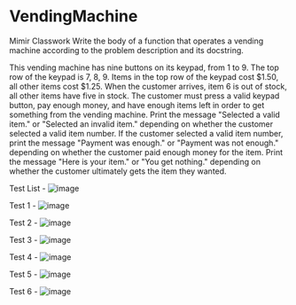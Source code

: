 # VendingMachine
Mimir Classwork
Write the body of a function that operates a vending machine according to the problem description and its docstring.

 

This vending machine has nine buttons on its keypad, from 1 to 9.
The top row of the keypad is 7, 8, 9.
Items in the top row of the keypad cost $1.50, all other items cost $1.25.
When the customer arrives, item 6 is out of stock, all other items have five in stock.
The customer must press a valid keypad button, pay enough money, and have enough items left in order to get something from the vending machine.
Print the message "Selected a valid item." or "Selected an invalid item." depending on whether the customer selected a valid item number.
If the customer selected a valid item number, print the message "Payment was enough." or "Payment was not enough." depending on whether the customer paid enough money for the item.
Print the message "Here is your item." or "You get nothing." depending on whether the customer ultimately gets the item they wanted.

Test List - 
![image](https://user-images.githubusercontent.com/89949641/133944118-9bf80873-3e0e-413c-9a43-d003e0923e80.png)

Test 1 - ![image](https://user-images.githubusercontent.com/89949641/133944059-6498bfd0-e755-4b79-9462-41f3d1f7c4cd.png)

Test 2 - ![image](https://user-images.githubusercontent.com/89949641/133937385-9be9bc86-bddd-4229-b51a-496bc18137bf.png)

Test 3 - ![image](https://user-images.githubusercontent.com/89949641/133944072-e5d0b814-8ac4-4076-8501-be96b041778a.png)

Test 4 - ![image](https://user-images.githubusercontent.com/89949641/133944089-8d40df69-c560-4370-9076-8595a6b83071.png)

Test 5 - ![image](https://user-images.githubusercontent.com/89949641/133944098-66263231-2ecc-4da2-8c39-749047f9bf26.png)

Test 6 - ![image](https://user-images.githubusercontent.com/89949641/133937399-6d337278-993a-467f-91b8-b3718ebee753.png)

